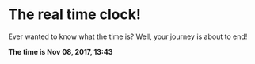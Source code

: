 # The real time clock!

Ever wanted to know what the time is? Well, your journey is about to end!

**The time is Nov 08, 2017, 13:43**